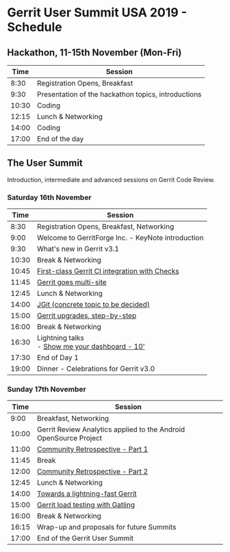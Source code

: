 # Gerrit User Summit USA 2019 - Schedule

## Hackathon, 11-15th November (Mon-Fri)

| Time  | Session                                                 |
|-------|---------------------------------------------------------|
|  8:30 | Registration Opens, Breakfast                           |
|  9:30 | Presentation of the hackathon topics, introductions     |
| 10:30 | Coding                                                  |
| 12:15 | Lunch & Networking                                      |
| 14:00 | Coding                                                  |
| 17:00 | End of the day                                          |

## The User Summit

Introduction, intermediate and advanced sessions on Gerrit Code Review.

### Saturday 16th November

| Time  | Session                                                                                      |
|-------|----------------------------------------------------------------------------------------------|
|  8:30 | Registration Opens, Breakfast, Networking                                                    |
|  9:00 | Welcome to GerritForge Inc. - KeyNote introduction                                           |
|  9:30 | What's new in Gerrit v3.1                                                                    |
| 10:30 | Break & Networking                                                                           |
| 10:45 | [First-class Gerrit CI integration with Checks](sessions/first-class-ci-integration.md)      |
| 11:45 | [Gerrit goes multi-site](sessions/gerrit-multi-site.md)                                      |
| 12:45 | Lunch & Networking                                                                           |
| 14:00 | [JGit (concrete topic to be decided)](sessions/jgit.md)
| 15:00 | [Gerrit upgrades, step-by-step](sessions/gerrit-upgrades-step-by-step.md)                    |
| 16:00 | Break & Networking                                                                           |
| 16:30 | Lightning talks <br/>- [Show me your dashboard - 10'](lightning-talks/show-me-your-dashboards.md)
| 17:30 | End of Day 1                                                                                 |
| 19:00 | Dinner - Celebrations for Gerrit v3.0                                                        |

### Sunday 17th November

| Time  | Session                                                                                      |
|-------|----------------------------------------------------------------------------------------------|
|  9:00 | Breakfast, Networking                                                                        |
| 10:00 | Gerrit Review Analytics applied to the Android OpenSource Project                            |
| 11:00 | [Community Retrospective - Part 1](sessions/community-retrospective.md)                      |
| 11:45 | Break                                                                                        |
| 12:00 | [Community Retrospective - Part 2](sessions/community-retrospective.md)                      |
| 12:45 | Lunch & Networking                                                                           |
| 14:00 | [Towards a lightning-fast Gerrit](sessions/performance.md)
| 15:00 | [Gerrit load testing with Gatling](sessions/gerrit-load-testing.md)                          |
| 16:00 | Break & Networking                                                                           |
| 16:15 | Wrap-up and proposals for future Summits                                                     |
| 17:00 | End of the Gerrit User Summit                                                                |
